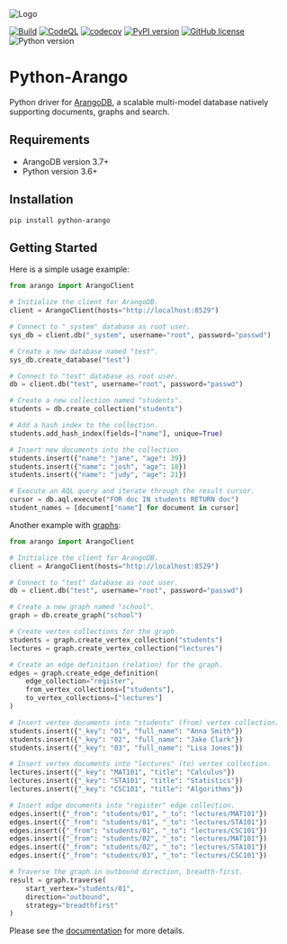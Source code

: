 ![Logo](https://user-images.githubusercontent.com/2701938/108583516-c3576680-72ee-11eb-883f-2d9b52e74e45.png)

[![Build](https://github.com/ArangoDB-Community/python-arango/actions/workflows/build.yaml/badge.svg)](https://github.com/ArangoDB-Community/python-arango/actions/workflows/build.yaml)
[![CodeQL](https://github.com/ArangoDB-Community/python-arango/actions/workflows/codeql.yaml/badge.svg)](https://github.com/ArangoDB-Community/python-arango/actions/workflows/codeql.yaml)
[![codecov](https://codecov.io/gh/ArangoDB-Community/python-arango/branch/main/graph/badge.svg?token=M8zrjrzsUY)](https://codecov.io/gh/ArangoDB-Community/python-arango)
[![PyPI version](https://badge.fury.io/py/python-arango.svg)](https://badge.fury.io/py/python-arango)
[![GitHub license](https://img.shields.io/github/license/ArangoDB-Community/python-arango?color=brightgreen)](https://github.com/ArangoDB-Community/python-arango/blob/main/LICENSE)
![Python version](https://img.shields.io/badge/python-3.6%2B-blue)

# Python-Arango

Python driver for [ArangoDB](https://www.arangodb.com), a scalable multi-model
database natively supporting documents, graphs and search.

## Requirements

- ArangoDB version 3.7+
- Python version 3.6+

## Installation

```shell
pip install python-arango
```

## Getting Started

Here is a simple usage example:

```python
from arango import ArangoClient

# Initialize the client for ArangoDB.
client = ArangoClient(hosts="http://localhost:8529")

# Connect to "_system" database as root user.
sys_db = client.db("_system", username="root", password="passwd")

# Create a new database named "test".
sys_db.create_database("test")

# Connect to "test" database as root user.
db = client.db("test", username="root", password="passwd")

# Create a new collection named "students".
students = db.create_collection("students")

# Add a hash index to the collection.
students.add_hash_index(fields=["name"], unique=True)

# Insert new documents into the collection.
students.insert({"name": "jane", "age": 39})
students.insert({"name": "josh", "age": 18})
students.insert({"name": "judy", "age": 21})

# Execute an AQL query and iterate through the result cursor.
cursor = db.aql.execute("FOR doc IN students RETURN doc")
student_names = [document["name"] for document in cursor]
```

Another example with [graphs](https://www.arangodb.com/docs/stable/graphs.html):

```python
from arango import ArangoClient

# Initialize the client for ArangoDB.
client = ArangoClient(hosts="http://localhost:8529")

# Connect to "test" database as root user.
db = client.db("test", username="root", password="passwd")

# Create a new graph named "school".
graph = db.create_graph("school")

# Create vertex collections for the graph.
students = graph.create_vertex_collection("students")
lectures = graph.create_vertex_collection("lectures")

# Create an edge definition (relation) for the graph.
edges = graph.create_edge_definition(
    edge_collection="register",
    from_vertex_collections=["students"],
    to_vertex_collections=["lectures"]
)

# Insert vertex documents into "students" (from) vertex collection.
students.insert({"_key": "01", "full_name": "Anna Smith"})
students.insert({"_key": "02", "full_name": "Jake Clark"})
students.insert({"_key": "03", "full_name": "Lisa Jones"})

# Insert vertex documents into "lectures" (to) vertex collection.
lectures.insert({"_key": "MAT101", "title": "Calculus"})
lectures.insert({"_key": "STA101", "title": "Statistics"})
lectures.insert({"_key": "CSC101", "title": "Algorithms"})

# Insert edge documents into "register" edge collection.
edges.insert({"_from": "students/01", "_to": "lectures/MAT101"})
edges.insert({"_from": "students/01", "_to": "lectures/STA101"})
edges.insert({"_from": "students/01", "_to": "lectures/CSC101"})
edges.insert({"_from": "students/02", "_to": "lectures/MAT101"})
edges.insert({"_from": "students/02", "_to": "lectures/STA101"})
edges.insert({"_from": "students/03", "_to": "lectures/CSC101"})

# Traverse the graph in outbound direction, breadth-first.
result = graph.traverse(
    start_vertex="students/01",
    direction="outbound",
    strategy="breadthfirst"
)
```

Please see the [documentation](https://docs.python-arango.com) for more details.
